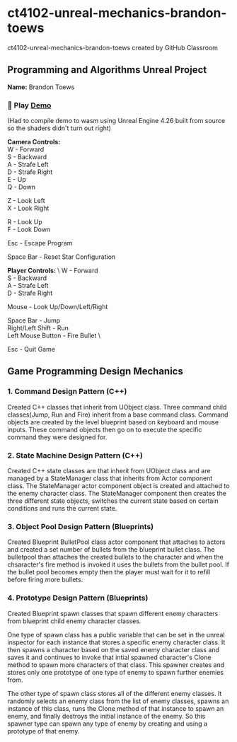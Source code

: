 # ct4102-unreal-mechanics-brandon-toews
ct4102-unreal-mechanics-brandon-toews created by GitHub Classroom

## Programming and Algorithms Unreal Project
**Name:** Brandon Toews

### 🚀 Play [Demo](https://github.com/brandon-toews/prog-design-patterns.app)
(Had to compile demo to wasm using Unreal Engine 4.26 built from source so the shaders didn't turn out right)

**Camera Controls:** \
W - Forward \
S - Backward \
A - Strafe Left \
D - Strafe Right \
E - Up \
Q - Down 

Z - Look Left \
X - Look Right

R - Look Up \
F - Look Down

Esc - Escape Program

Space Bar - Reset Star Configuration

**Player Controls:** \ 
W - Forward \
S - Backward \
A - Strafe Left \
D - Strafe Right

Mouse - Look Up/Down/Left/Right

Space Bar - Jump \
Right/Left Shift - Run \
Left Mouse Button - Fire Bullet \

Esc - Quit Game

## Game Programming Design Mechanics
### 1. Command Design Pattern (C++)
Created C++ classes that inherit from UObject class. Three command child classes(Jump, Run and Fire) inherit from a base command class. Command objects   are created by the level blueprint based on keyboard and mouse inputs. These command objects then go on to execute the specific command they were         designed for.

### 2. State Machine Design Pattern (C++)
Created C++ state classes are that inherit from UObject class and are managed by a StateManager class that inherits from Actor component class. The StateManager actor component object is created and attached to the enemy character class. The StateManager component then creates the three different state objects, switches the current state based on certain conditions and runs the current state.

### 3. Object Pool Design Pattern (Blueprints)
Created Blueprint BulletPool class actor component that attaches to actors and created a set number of bullets from the blueprint bullet class. The bulletpool than attaches the created bullets to the character and when the chsaracter's fire method is invoked it uses the bullets from the bullet pool. If the bullet pool becomes empty then the player must wait for it to refill before firing more bullets.

### 4. Prototype Design Pattern (Blueprints)
Created Blueprint spawn classes that spawn different enemy characters from blueprint child enemy character classes.

One type of spawn class has a public variable that can be set in the unreal inspector for each instance that stores a specific enemy character class.  It then spawns a character based on the saved enemy character class and saves it and continues to invoke that intial spawned character's Clone method to spawn more characters of that class. This spawner creates and stores only one prototype of one type of enemy to spawn further enemies from.

The other type of spawn class stores all of the different enemy classes. It randomly selects an enemy class from the list of enemy classes, spawns an instance of this class, runs the Clone method of that instance to spawn an enemy, and finally destroys the initial instance of the enemy. So  this spawner type can spawn any type of enemy by creating and using a prototype of that enemy.
